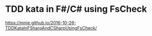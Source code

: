 # TDD kata in F#/C# using FsCheck
https://mnie.github.io/2016-10-26-TDDKataInFSharpAndCSharpUsingFsCheck/
